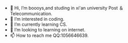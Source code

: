 - 👋 Hi, I’m boooys,and studing in xi'an university Post ＆ Telecommunication.
- 👀 I’m interested in coding.
- 🌱 I’m currently learning CS.
- 💞️ I’m looking to learning on internet.
- 📫 How to reach me QQ:1056646639.

